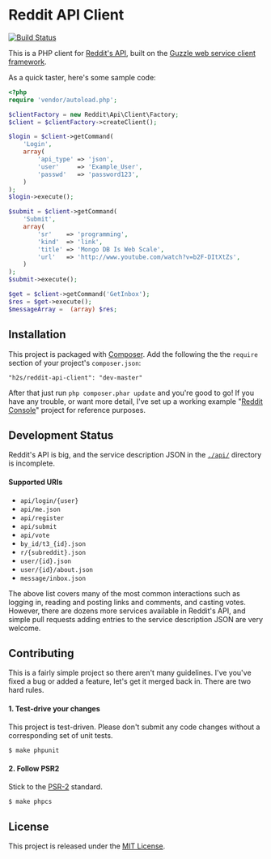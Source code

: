 Reddit API Client
=================

[![Build Status](https://secure.travis-ci.org/urael/reddit-api-client.png)](http://travis-ci.org/urael/reddit-api-client)

This is a PHP client for [Reddit's API](http://www.reddit.com/dev/api), built on
the [Guzzle web service client framework](http://docs.guzzlephp.org/en/latest/).

As a quick taster, here's some sample code:

```php
<?php
require 'vendor/autoload.php';

$clientFactory = new Reddit\Api\Client\Factory;
$client = $clientFactory->createClient();

$login = $client->getCommand(
    'Login',
    array(
        'api_type' => 'json',
        'user'     => 'Example_User',
        'passwd'   => 'password123',
    )
);
$login->execute();

$submit = $client->getCommand(
    'Submit',
    array(
        'sr'    => 'programming',
        'kind'  => 'link',
        'title' => 'Mongo DB Is Web Scale',
        'url'   => 'http://www.youtube.com/watch?v=b2F-DItXtZs',
    )
);
$submit->execute();

$get = $client->getCommand('GetInbox');
$res = $get->execute();
$messageArray =  (array) $res;

```

Installation
------------

This project is packaged with [Composer](http://getcomposer.org/). Add the
following the the `require` section of your project's `composer.json`:

    "h2s/reddit-api-client": "dev-master"

After that just run `php composer.phar update` and you're good to go! If you
have any trouble, or want more detail, I've set up a working example "[Reddit
Console](https://github.com/urael/reddit-console)" project for reference purposes.

Development Status
------------------

Reddit's API is big, and the service description JSON in the
[`./api/`](https://github.com/urael/reddit-api-client/tree/master/api) directory
is incomplete.

#### Supported URIs

* `api/login/{user}`
* `api/me.json`
* `api/register`
* `api/submit`
* `api/vote`
* `by_id/t3_{id}.json`
* `r/{subreddit}.json`
* `user/{id}.json`
* `user/{id}/about.json`
* `message/inbox.json`

The above list covers many of the most common interactions such as logging in,
reading and posting links and comments, and casting votes. However, there are
dozens more services available in Reddit's API, and simple pull requests adding
entries to the service description JSON are very welcome.

Contributing
------------

This is a fairly simple project so there aren't many guidelines. I've you've
fixed a bug or added a feature, let's get it merged back in. There are two hard
rules.

#### 1. Test-drive your changes

This project is test-driven. Please don't submit any code changes without a
corresponding set of unit tests.

```bash
$ make phpunit
```

#### 2. Follow PSR2

Stick to the [PSR-2](https://github.com/php-fig/fig-standards/blob/master/accepted/PSR-2-coding-style-guide.md)
standard.

```bash
$ make phpcs
```

License
-------

This project is released under the [MIT License].

[MIT License]: http://www.opensource.org/licenses/MIT
